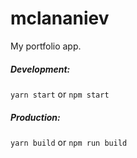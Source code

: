 # mclananiev

My portfolio app.

##### Development:

`yarn start` or `npm start`

##### Production:

`yarn build` or `npm run build`
